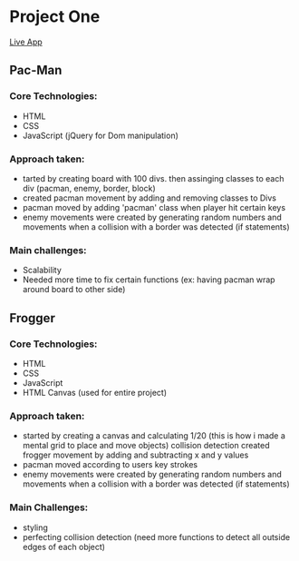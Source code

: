 # Project One

[Live App](https://pages.git.generalassemb.ly/troywsmith/project-one/)

## Pac-Man 

### Core Technologies:

- HTML
- CSS
- JavaScript (jQuery for Dom manipulation)


### Approach taken:

- tarted by creating board with 100 divs. then assinging classes to each div (pacman, enemy, border, block)
- created pacman movement by adding and removing classes to Divs
- pacman moved by adding 'pacman' class when player hit certain keys
- enemy movements were created by generating random numbers and movements when a collision with a border was detected (if statements)

### Main challenges:

- Scalability
- Needed more time to fix certain functions (ex: having pacman wrap around board to other side)

## Frogger

### Core Technologies:

- HTML
- CSS
- JavaScript
- HTML Canvas (used for entire project)

### Approach taken:

- started by creating a canvas and calculating 1/20 (this is how i made a mental grid to place and move objects)
collision detection
created frogger movement by adding and subtracting x and y values
- pacman moved according to users key strokes
- enemy movements were created by generating random numbers and movements when a collision with a border was detected (if statements)


### Main Challenges:

- styling
- perfecting collision detection (need more functions to detect all outside edges of each object)
